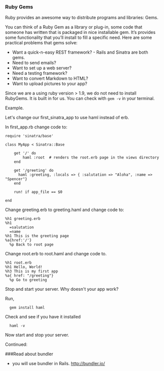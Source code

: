 ### Ruby Gems

Ruby provides an awesome way to distribute programs and libraries: Gems.


You can think of a Ruby Gem as a library or plug-in, some code that someone has written that is packaged in nice installable gem. It’s provides some functionality that you’ll install to fill a specific need. Here are some practical problems that gems solve:

* Want a quick-n-easy REST framework? - Rails and Sinatra are both gems.
* Need to send emails?
* Want to set up a web server?
* Need a testing framework?
* Want to convert Markdown to HTML?
* Want to upload pictures to your app?

Since we are a using ruby version > 1.9, we do not need to install RubyGems.  It is built in for us.  You can check with ``` gem -v ``` in your terminal.


Example.

Let's change our first_sinatra_app to use haml instead of erb.


In first_app.rb change code to:

```
require 'sinatra/base'

class MyApp < Sinatra::Base

    get '/' do
        haml :root  # renders the root.erb page in the views directory
    end

    get '/greeting' do
      haml :greeting, :locals => { :salutation => "Aloha", :name => "Spencer"}
    end

    run! if app_file == $0

end
```

Change greeting.erb to greeting.haml and change code to:
```
%h1 greeting.erb
%h1
  =salutation
  =name
%h1 This is the greeting page
%a{href:'/'}
  %p Back to root page

```

Change root.erb to root.haml and change code to.
```
%h1 root.erb
%h1 Hello, World!
%h3 This is my first app
%a{ href: "/greeting"}
  %p Go to greeting

```
Stop and start your server.  Why doesn't your app work?

Run,
```
  gem install haml
```

Check and see if you have it installed
```
  haml -v
```

Now start and stop your server.  

Continued:

###Read about bundler 
- you will use bundler in Rails. http://bundler.io/
